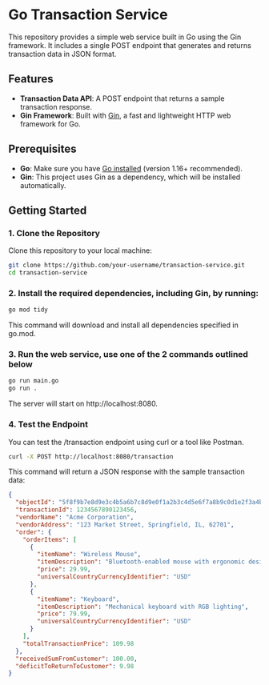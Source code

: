 # Go Transaction Service

This repository provides a simple web service built in Go using the Gin framework. It includes a single POST endpoint that generates and returns transaction data in JSON format.

## Features

- **Transaction Data API**: A POST endpoint that returns a sample transaction response.
- **Gin Framework**: Built with [Gin](https://github.com/gin-gonic/gin), a fast and lightweight HTTP web framework for Go.

## Prerequisites

- **Go**: Make sure you have [Go installed](https://golang.org/doc/install) (version 1.16+ recommended).
- **Gin**: This project uses Gin as a dependency, which will be installed automatically.

## Getting Started

### 1. Clone the Repository

Clone this repository to your local machine:

```bash
git clone https://github.com/your-username/transaction-service.git
cd transaction-service
```
### 2. Install the required dependencies, including Gin, by running:

```bash
go mod tidy
```
This command will download and install all dependencies specified in go.mod.

### 3. Run the web service, use one of the 2 commands outlined below
```bash
go run main.go
go run . 
```
The server will start on http://localhost:8080.

### 4. Test the Endpoint
You can test the /transaction endpoint using curl or a tool like Postman.
```bash
curl -X POST http://localhost:8080/transaction
```
This command will return a JSON response with the sample transaction data:

```json
{
  "objectId": "5f8f9b7e8d9e3c4b5a6b7c8d9e0f1a2b3c4d5e6f7a8b9c0d1e2f3a4b5c6d7e8f",
  "transactionId": 1234567890123456,
  "vendorName": "Acme Corporation",
  "vendorAddress": "123 Market Street, Springfield, IL, 62701",
  "order": {
    "orderItems": [
      {
        "itemName": "Wireless Mouse",
        "itemDescription": "Bluetooth-enabled mouse with ergonomic design",
        "price": 29.99,
        "universalCountryCurrencyIdentifier": "USD"
      },
      {
        "itemName": "Keyboard",
        "itemDescription": "Mechanical keyboard with RGB lighting",
        "price": 79.99,
        "universalCountryCurrencyIdentifier": "USD"
      }
    ],
    "totalTransactionPrice": 109.98
  },
  "receivedSumFromCustomer": 100.00,
  "deficitToReturnToCustomer": 9.98
}
```
 
